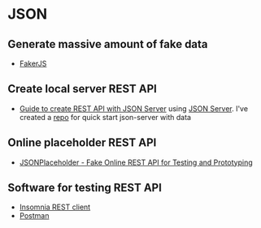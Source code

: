 # JSON

## Generate massive amount of fake data

- [FakerJS](https://github.com/marak/Faker.js/)

## Create local server REST API

- [Guide to create REST API with JSON Server](https://medium.com/codingthesmartway-com-blog/create-a-rest-api-with-json-server-36da8680136d) using [JSON Server](https://github.com/typicode/json-server). I've created a [repo](https://github.com/bgpedersen/json-server-with-data) for quick start json-server with data

## Online placeholder REST API

- [JSONPlaceholder - Fake Online REST API for Testing and Prototyping](https://jsonplaceholder.typicode.com/)

## Software for testing REST API

- [Insomnia REST client](https://insomnia.rest/)
- [Postman](https://www.postman.com/)
